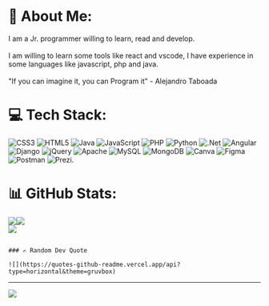 # 💫 About Me:
I am a Jr. programmer willing to learn, read and develop.<br><br>I am willing to learn some tools like react and vscode, I have experience in some languages like javascript, php and java.<br><br>"If you can imagine it, you can Program it" - Alejandro Taboada


# 💻 Tech Stack:
![CSS3](https://img.shields.io/badge/css3-%231572B6.svg?style=for-the-badge&logo=css3&logoColor=white) ![HTML5](https://img.shields.io/badge/html5-%23E34F26.svg?style=for-the-badge&logo=html5&logoColor=white) ![Java](https://img.shields.io/badge/java-%23ED8B00.svg?style=for-the-badge&logo=java&logoColor=white) ![JavaScript](https://img.shields.io/badge/javascript-%23323330.svg?style=for-the-badge&logo=javascript&logoColor=%23F7DF1E) ![PHP](https://img.shields.io/badge/php-%23777BB4.svg?style=for-the-badge&logo=php&logoColor=white) ![Python](https://img.shields.io/badge/python-3670A0?style=for-the-badge&logo=python&logoColor=ffdd54) ![.Net](https://img.shields.io/badge/.NET-5C2D91?style=for-the-badge&logo=.net&logoColor=white) ![Angular](https://img.shields.io/badge/angular-%23DD0031.svg?style=for-the-badge&logo=angular&logoColor=white) ![Django](https://img.shields.io/badge/django-%23092E20.svg?style=for-the-badge&logo=django&logoColor=white) ![jQuery](https://img.shields.io/badge/jquery-%230769AD.svg?style=for-the-badge&logo=jquery&logoColor=white) ![Apache](https://img.shields.io/badge/apache-%23D42029.svg?style=for-the-badge&logo=apache&logoColor=white) ![MySQL](https://img.shields.io/badge/mysql-%2300f.svg?style=for-the-badge&logo=mysql&logoColor=white) ![MongoDB](https://img.shields.io/badge/MongoDB-%234ea94b.svg?style=for-the-badge&logo=mongodb&logoColor=white) ![Canva](https://img.shields.io/badge/Canva-%2300C4CC.svg?style=for-the-badge&logo=Canva&logoColor=white) 	![Figma](https://img.shields.io/badge/figma-%23F24E1E.svg?style=for-the-badge&logo=figma&logoColor=white) ![Postman](https://img.shields.io/badge/Postman-FF6C37?style=for-the-badge&logo=postman&logoColor=white) ![Prezi](https://img.shields.io/badge/Prezi-%23000000.svg?style=for-the-badge&logo=Prezi&logoColor=white).

# 📊 GitHub Stats:
![](https://github-readme-stats.vercel.app/api?username=Sebastian0946&theme=monokai&hide_border=false&include_all_commits=true&count_private=false)![](https://github-readme-streak-stats.herokuapp.com/?user=Sebastian0946&theme=monokai&hide_border=false)<br/>
![](https://github-readme-stats.vercel.app/api/top-langs/?username=Sebastian0946&theme=monokai&hide_border=false&include_all_commits=true&count_private=false&layout=compact)

                                                                                                                                                                                                                                                                                                                                                  ### ✍️ Random Dev Quote
                                                                                                                                                                        ![](https://quotes-github-readme.vercel.app/api?type=horizontal&theme=gruvbox)

---
[![](https://visitcount.itsvg.in/api?id=Sebastian0946&icon=2&color=0)](https://visitcount.itsvg.in)

<!-- Proudly created with GPRM ( https://gprm.itsvg.in ) -->
